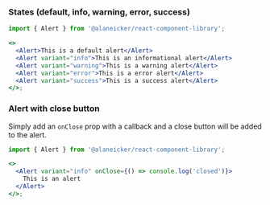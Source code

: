 ### States (default, info, warning, error, success)

```jsx
import { Alert } from '@alaneicker/react-component-library';

<>
  <Alert>This is a default alert</Alert>
  <Alert variant="info">This is an informational alert</Alert>
  <Alert variant="warning">This is a warning alert</Alert>
  <Alert variant="error">This is a error alert</Alert>
  <Alert variant="success">This is a success alert</Alert>
</>;
```

### Alert with close button

Simply add an `onClose` prop with a callback and a close button will be added to the alert.

```jsx
import { Alert } from '@alaneicker/react-component-library';

<>
  <Alert variant="info" onClose={() => console.log('closed')}>
    This is an alert
  </Alert>
</>;
```
